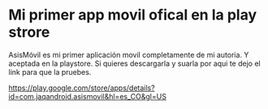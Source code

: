 # Mi primer app movil ofical en la play strore

AsisMóvil es mi primer aplicación movil completamente de mi autoria. Y aceptada en la playstore. Si quieres descargarla y suarla por aqui te dejo el link para que la pruebes.

https://play.google.com/store/apps/details?id=com.jaqandroid.asismovil&hl=es_CO&gl=US

